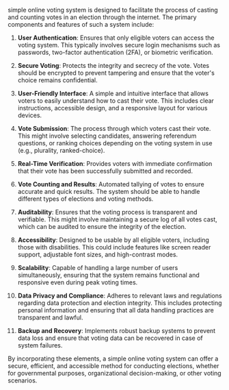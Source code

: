  simple online voting system is designed to facilitate the process of casting and counting votes in an election through the internet. The primary components and features of such a system include:

1. **User Authentication**: Ensures that only eligible voters can access the voting system. This typically involves secure login mechanisms such as passwords, two-factor authentication (2FA), or biometric verification.

2. **Secure Voting**: Protects the integrity and secrecy of the vote. Votes should be encrypted to prevent tampering and ensure that the voter's choice remains confidential.

3. **User-Friendly Interface**: A simple and intuitive interface that allows voters to easily understand how to cast their vote. This includes clear instructions, accessible design, and a responsive layout for various devices.

4. **Vote Submission**: The process through which voters cast their vote. This might involve selecting candidates, answering referendum questions, or ranking choices depending on the voting system in use (e.g., plurality, ranked-choice).

5. **Real-Time Verification**: Provides voters with immediate confirmation that their vote has been successfully submitted and recorded.

6. **Vote Counting and Results**: Automated tallying of votes to ensure accurate and quick results. The system should be able to handle different types of elections and voting methods.

7. **Auditability**: Ensures that the voting process is transparent and verifiable. This might involve maintaining a secure log of all votes cast, which can be audited to ensure the integrity of the election.

8. **Accessibility**: Designed to be usable by all eligible voters, including those with disabilities. This could include features like screen reader support, adjustable font sizes, and high-contrast modes.

9. **Scalability**: Capable of handling a large number of users simultaneously, ensuring that the system remains functional and responsive even during peak voting times.

10. **Data Privacy and Compliance**: Adheres to relevant laws and regulations regarding data protection and election integrity. This includes protecting personal information and ensuring that all data handling practices are transparent and lawful.

11. **Backup and Recovery**: Implements robust backup systems to prevent data loss and ensure that voting data can be recovered in case of system failures.

By incorporating these elements, a simple online voting system can offer a secure, efficient, and accessible method for conducting elections, whether for governmental purposes, organizational decision-making, or other voting scenarios.
